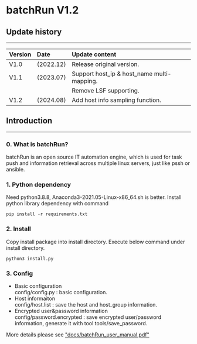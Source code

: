 # batchRun V1.2

## Update history
***
| Version | Date      | Update content                             |
|:--------|:----------|:-------------------------------------------|
| V1.0    | (2022.12) | Release original version.                  |
| V1.1    | (2023.07) | Support host_ip & host_name multi-mapping. |
|         |           | Remove LSF supporting.                     |
| V1.2    | (2024.08) | Add host info sampling function.           |


## Introduction
***

### 0. What is batchRun?
batchRun is an open source IT automation engine, which is used 
for task push and information retrieval across multiple linux 
servers, just like pssh or ansible.

### 1. Python dependency
Need python3.8.8, Anaconda3-2021.05-Linux-x86_64.sh is better.
Install python library dependency with command

    pip install -r requirements.txt

### 2. Install
Copy install package into install directory.
Execute below command under install directory.

    python3 install.py

### 3. Config
  - Basic configuration  
    config/config.py : basic configuration.
  - Host informaiton  
    config/host.list : save the host and host_group
    information.
  - Encrypted user&password information  
    config/password.encrypted : save encrypted user/password  
    information, generate it with tool tools/save_password.


More details please see ["docs/batchRun_user_manual.pdf"](./docs/batchRun_user_manual.pdf)
